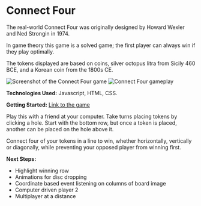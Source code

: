 # Connect Four

The real-world Connect Four was originally designed by Howard Wexler and Ned Strongin in 1974.

In game theory this game is a solved game; the first player can always win if they play optimally.

The tokens displayed are based on coins, silver octopus litra from Sicily 460 BCE, and a Korean coin from the 1800s CE.

![Screenshot of the Connect Four game](https://imgur.com/TfoYKfi.jpg)
![Connect Four gameplay](c4.gif)

**Technologies Used:** Javascript, HTML, CSS.

**Getting Started:** [Link to the game](https://bijikyu.github.io/ConnectFour/)

Play this with a friend at your computer. Take turns placing tokens by clicking a hole. Start with the bottom row, but once a token is placed, another can be placed on the hole above it.

Connect four of your tokens in a line to win, whether horizontally, vertically or diagonally, while preventing your opposed player from winning first.

**Next Steps:**
* Highlight winning row
* Animations for disc dropping
* Coordinate based event listening on columns of board image
* Computer driven player 2
* Multiplayer at a distance
